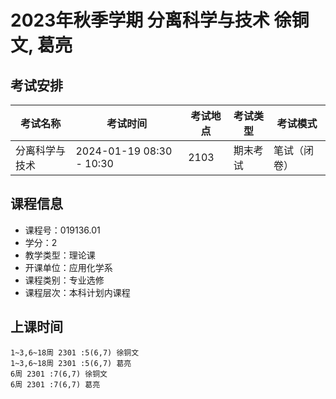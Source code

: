 # 2023年秋季学期 分离科学与技术 徐铜文, 葛亮




## 考试安排

| 考试名称 | 考试时间 | 考试地点 | 考试类型 | 考试模式 |
| -------- | -------- | -------- | -------- | -------- |
| 分离科学与技术 | 2024-01-19 08:30 - 10:30 | 2103 | 期末考试 | 笔试（闭卷） |





## 课程信息

- 课程号：019136.01
- 学分：2
- 教学类型：理论课
- 开课单位：应用化学系
- 课程类别：专业选修
- 课程层次：本科计划内课程

## 上课时间

```
1~3,6~18周 2301 :5(6,7) 徐铜文
1~3,6~18周 2301 :5(6,7) 葛亮
6周 2301 :7(6,7) 徐铜文
6周 2301 :7(6,7) 葛亮
```


